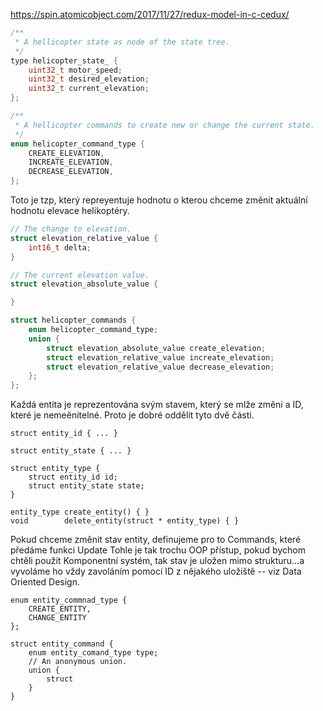
https://spin.atomicobject.com/2017/11/27/redux-model-in-c-cedux/

```c
/** 
 * A hellicopter state as node of the state tree.
 */ 
type helicopter_state_ {
	uint32_t motor_speed;
	uint32_t desired_elevation;
	uint32_t current_elevation;
};
```

```c
/**
 * A hellicopter commands to create new or change the current state. 
 */
enum helicopter_command_type {
	CREATE_ELEVATION,
	INCREATE_ELEVATION,
	DECREASE_ELEVATION,
};
```

Toto je tzp, který repreyentuje hodnotu o kterou chceme změnit aktuální hodnotu elevace helikoptéry.

```c
// The change to elevation.
struct elevation_relative_value {
	int16_t delta;
}

// The current elevation value.
struct elevation_absolute_value {

}
```

```c
struct helicopter_commands {
	enum helicopter_command_type;
	union {
		struct elevation_absolute_value create_elevation;
		struct elevation_relative_value increate_elevation; 
		struct elevation_relative_value decrease_elevation; 
	};
};
```
Každá entita je reprezentována svým stavem, který se mlže změni a ID, které je nemeěnitelné.
Proto je dobré oddělit tyto dvě části.

	
	struct entity_id { ... }

	struct entity_state { ... }

	struct entity_type { 
		struct entity_id id;
		struct entity_state state;
	}

	entity_type create_entity() { }
	void        delete_entity(struct * entity_type) { }


Pokud chceme změnit stav entity, definujeme pro to Commands, které předáme funkci Update
Tohle je tak trochu OOP přístup, pokud bychom chtěli použít Komponentní systém, tak stav je uložen mimo strukturu...a vyvoláme ho vždy 
zavoláním pomocí ID z nějakého uložiště -- viz Data Oriented Design.
	

	enum entity_commnad_type {
		CREATE_ENTITY,
		CHANGE_ENTITY
	};

	struct entity_command {
		enum entity_comand_type type;
		// An anonymous union.
		union {
			struct 
		}
	}